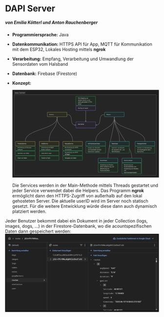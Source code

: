# DAPI Server

##### von Emilia Kötterl und Anton Rauchenberger

-   **Programmiersprache:** Java
-   **Datenkommunikation:** HTTPS API für App, MQTT für Kommunikation mit dem ESP32, Lokales Hosting mittels **ngrok**
-   **Verarbeitung:** Empfang, Verarbeitung und Umwandlung der Sensordaten vom Halsband
-   **Datenbank:** Firebase (Firestore)
-   **Konzept:**

    ![Konzept Bild](maven_project/src/main/resources/concept.png)

    Die Services werden in der Main-Methode mittels Threads gestartet und jeder Service verwendet dabei die Helpers. Das Programm **ngrok** ermöglicht dann den HTTPS-Zugriff von außerhalb auf den lokal gehosteten Server.
    Die aktuelle userID wird im Server noch statisch gesetzt. Für die weitere Entwicklung würde diese dann auch dynamisch platziert werden.

Jeder Benutzer bekommt dabei ein Dokument in jeder Collection (logs, images, dogs, ...) in der Firestore-Datenbank, wo die acountspezifischen Daten dann gespeichert werden:
![Datenbank Bild](maven_project/src/main/resources/database.png)
